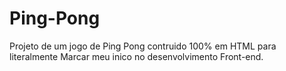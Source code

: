 # Ping-Pong
Projeto de um jogo de Ping Pong contruido 100% em HTML para literalmente Marcar meu inico no desenvolvimento Front-end.
